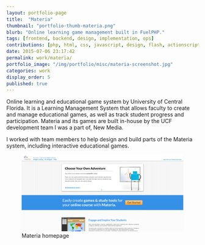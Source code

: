```yaml
---
layout: portfolio-page
title:  "Materia"
thumbnail: "portfolio-thumb-materia.png"
blurb: "Online learning game management built in FuelPHP."
tags: [frontend, backend, design, implementation, ops]
contributions: [php, html, css, javascript, design, flash, actionscript]
date: 2015-07-06 23:17:42
permalink: work/materia/
portfolio_image: "/img/portfolio/misc/materia-screenshot.jpg"
categories: work
display_order: 5
published: true
---
```


Online learning and educational game system by University of Central Florida. It is a Learning Management System that allows faculty to create and manage educational games, as well as track student progress and participation. Materia and its games are built in-house by the UCF development team I was a part of, New Media.

I worked with team members to help design and build parts of the Materia system, including interactive educational games.

<figure class="portfolio-image bordered">
  <img src="/img/portfolio/misc/materia-home.png" alt="Materia homepage"/>
  <figcaption>Materia homepage</figcaption>
</figure>
